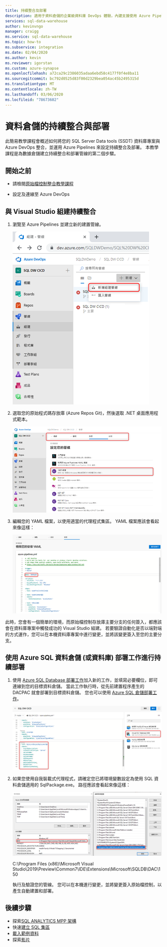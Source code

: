 ```yaml
---
title: 持續整合及部署
description: 適用于資料倉儲的企業級資料庫 DevOps 體驗，內建支援使用 Azure Pipelines 進行持續整合和部署。
services: sql-data-warehouse
author: kevinvngo
manager: craigg
ms.service: sql-data-warehouse
ms.topic: how-to
ms.subservice: integration
ms.date: 02/04/2020
ms.author: kevin
ms.reviewer: igorstan
ms.custom: azure-synapse
ms.openlocfilehash: a72ca29c2386035adaa6ebd58c4177f0f4e8ba11
ms.sourcegitcommit: bc792d0525d83f00d2329bea054ac45b2495315d
ms.translationtype: MT
ms.contentlocale: zh-TW
ms.lasthandoff: 03/06/2020
ms.locfileid: "78673602"
---
```

# <a name="continuous-integration-and-deployment-for-data-warehousing"></a>資料倉儲的持續整合與部署

此簡易教學課程會概述如何將您的 SQL Server Data tools (SSDT) 資料庫專案與 Azure DevOps 整合，並運用 Azure Pipelines 來設定持續整合及部署。 本教學課程是為數據倉儲建立持續整合和部署管線的第二個步驟。 

## <a name="before-you-begin"></a>開始之前

- 請檢閱[原始檔控制整合教學課程](https://docs.microsoft.com/azure/sql-data-warehouse/sql-data-warehouse-source-control-integration)

- 設定及連線至 Azure DevOps


## <a name="continuous-integration-with-visual-studio-build"></a>與 Visual Studio 組建持續整合

1. 瀏覽至 Azure Pipelines 並建立新的建置管線。

      ![新增管線](media/sql-data-warehouse-continuous-integration-and-deployment/1-new-build-pipeline.png "新增管線")

2. 選取您的原始程式碼存放庫 (Azure Repos Git)，然後選取 .NET 桌面應用程式範本。

      ![管線設定](media/sql-data-warehouse-continuous-integration-and-deployment/2-pipeline-setup.png "管線設定") 

3. 編輯您的 YAML 檔案，以使用適當的代理程式集區。 YAML 檔案應該會看起來像這樣：

      ![YAML](media/sql-data-warehouse-continuous-integration-and-deployment/3-yaml-file.png "YAML")

此時，您會有一個簡單的環境，而原始檔控制存放庫主要分支的任何簽入，都應該會在資料庫專案中觸發成功的 Visual Studio 組建。 若要驗證自動化是否以端對端的方式運作，您可以在本機資料庫專案中進行變更，並將該變更簽入至您的主要分支。


## <a name="continuous-deployment-with-the-azure-sql-data-warehouse-or-database-deployment-task"></a>使用 Azure SQL 資料倉儲 (或資料庫) 部署工作進行持續部署

1. 使用 [Azure SQL Database 部署工作](https://docs.microsoft.com/azure/devops/pipelines/tasks/deploy/sql-azure-dacpac-deployment?view=azure-devops)加入新的工作，並填寫必要欄位，即可連線到您的目標資料倉儲。 當此工作執行時，從先前建置程序產生的 DACPAC 就會部署到目標資料倉儲。 您也可以使用 [Azure SQL 倉儲部署工作](https://marketplace.visualstudio.com/items?itemName=ms-sql-dw.SQLDWDeployment)。 

      ![部署工作](media/sql-data-warehouse-continuous-integration-and-deployment/4-deployment-task.png "部署工作")

2. 如果您使用自我裝載式代理程式，請確定您已將環境變數設定為使用 SQL 資料倉儲適用的 SqlPackage.exe。 路徑應該會看起來像這樣：

      ![環境變數](media/sql-data-warehouse-continuous-integration-and-deployment/5-environment-variable-preview.png "環境變數")

   C:\Program Files (x86)\Microsoft Visual Studio\2019\Preview\Common7\IDE\Extensions\Microsoft\SQLDB\DAC\150  

   執行及驗證您的管線。 您可以在本機進行變更，並將變更簽入原始檔控制，以產生自動建置和部署。

## <a name="next-steps"></a>後續步驟

- 探索[SQL ANALYTICS MPP 架構](massively-parallel-processing-mpp-architecture.md)
- 快速[建立 SQL 集區](create-data-warehouse-portal.md)
- [載入範例資料](sql-data-warehouse-load-sample-databases.md)
- 探索[影片](/azure/sql-data-warehouse/sql-data-warehouse-videos)
